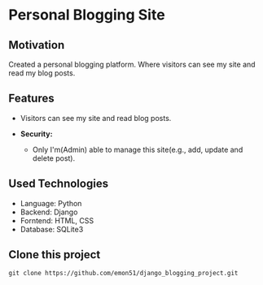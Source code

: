 # Personal Blogging Site 

## Motivation
Created a personal blogging platform. Where visitors can see my site and read my blog posts.

## Features
- Visitors can see my site and read blog posts.
    

- **Security:**
  - Only I'm(Admin) able to manage this site(e.g., add, update and delete post).



## Used Technologies

- Language: Python
- Backend: Django
- Forntend: HTML, CSS
- Database: SQLite3

## Clone this project
   ```
   git clone https://github.com/emon51/django_blogging_project.git
   ```

